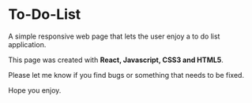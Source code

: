 # To-Do-List
A simple responsive web page that lets the user enjoy a to do list application.

This page was created with <b>React, Javascript, CSS3 and HTML5</b>.

Please let me know if you find bugs or something that needs to be fixed.

Hope you enjoy.
